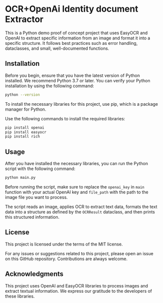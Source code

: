 # OCR+OpenAi Identity document Extractor

This is a Python demo proof of concept project that uses EasyOCR and OpenAI to extract specific information from an image and format it into a specific structure. It follows best practices such as error handling, dataclasses, and small, well-documented functions.

## Installation

Before you begin, ensure that you have the latest version of Python installed. We recommend Python 3.7 or later. You can verify your Python installation by using the following command:

```bash
python --version
```

To install the necessary libraries for this project, use pip, which is a package manager for Python.

Use the following commands to install the required libraries:

```bash
pip install openai
pip install easyocr
pip install rich
```

## Usage

After you have installed the necessary libraries, you can run the Python script with the following command:

```bash
python main.py
```

Before running the script, make sure to replace the `openai_key` in `main` function with your actual OpenAI key and `file_path` with the path to the image file you want to process.

The script reads an image, applies OCR to extract text data, formats the text data into a structure as defined by the `OCRResult` dataclass, and then prints this structured information.

## License

This project is licensed under the terms of the MIT license.

For any issues or suggestions related to this project, please open an issue on this GitHub repository. Contributions are always welcome.

## Acknowledgments

This project uses OpenAI and EasyOCR libraries to process images and extract textual information. We express our gratitude to the developers of these libraries.
